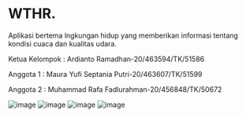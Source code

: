 # WTHR.
Aplikasi bertema lngkungan hidup yang memberikan informasi tentang kondisi cuaca dan kualitas udara.

Ketua Kelompok : Ardianto Ramadhan-20/463594/TK/51586

Anggota 1      : Maura Yufi Septania Putri-20/463607/TK/51599

Anggota 2      : Muhammad Rafa Fadlurahman-20/456848/TK/50672


![image](https://user-images.githubusercontent.com/79232239/189579937-9896a2a2-9958-47b5-8dc3-c4ca1d188bd6.png)
![image](https://user-images.githubusercontent.com/79232239/189579985-cb521dd8-7b79-49f1-af7f-c221e479cd69.png)
![image](https://user-images.githubusercontent.com/79232239/189580006-c911b3de-1078-4e4b-9b02-d0452ecdb9d6.png)
![image](https://user-images.githubusercontent.com/79232239/189789430-e95dd41d-807e-4a73-8673-7e2d6c582fca.png)




